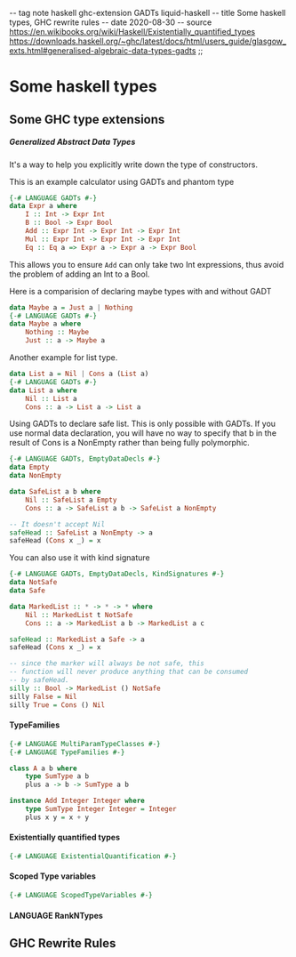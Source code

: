 -- tag note haskell ghc-extension GADTs liquid-haskell
-- title Some haskell types, GHC rewrite rules
-- date 2020-08-30
-- source https://en.wikibooks.org/wiki/Haskell/Existentially_quantified_types
          https://downloads.haskell.org/~ghc/latest/docs/html/users_guide/glasgow_exts.html#generalised-algebraic-data-types-gadts
;;
# Some haskell types

## Some GHC type extensions
##### Generalized Abstract Data Types
It's a way to help you explicitly write down the type of constructors.

This is an example calculator using GADTs and phantom type
```haskell
{-# LANGUAGE GADTs #-}
data Expr a where
    I :: Int -> Expr Int
    B :: Bool -> Expr Bool
    Add :: Expr Int -> Expr Int -> Expr Int
    Mul :: Expr Int -> Expr Int -> Expr Int
    Eq :: Eq a => Expr a -> Expr a -> Expr Bool
```

This allows you to ensure `Add` can only take two Int expressions, thus avoid the problem of adding an Int to a Bool.

Here is a comparision of declaring maybe types with and without GADT
```haskell
data Maybe a = Just a | Nothing
{-# LANGUAGE GADTs #-}
data Maybe a where
    Nothing :: Maybe
    Just :: a -> Maybe a
```

Another example for list type.
```haskell
data List a = Nil | Cons a (List a)
{-# LANGUAGE GADTs #-}
data List a where
    Nil :: List a
    Cons :: a -> List a -> List a
```

Using GADTs to declare safe list. This is only possible with GADTs. If you use normal data declaration, you will have no way to specify that b in the result of Cons is a NonEmpty rather than being fully polymorphic.

```haskell
{-# LANGUAGE GADTs, EmptyDataDecls #-}
data Empty
data NonEmpty

data SafeList a b where
    Nil :: SafeList a Empty
    Cons :: a -> SafeList a b -> SafeList a NonEmpty

-- It doesn't accept Nil
safeHead :: SafeList a NonEmpty -> a
safeHead (Cons x _) = x
```

You can also use it with kind signature

```haskell
{-# LANGUAGE GADTs, EmptyDataDecls, KindSignatures #-}
data NotSafe
data Safe

data MarkedList :: * -> * -> * where
    Nil :: MarkedList t NotSafe
    Cons :: a -> MarkedList a b -> MarkedList a c

safeHead :: MarkedList a Safe -> a
safeHead (Cons x _) = x

-- since the marker will always be not safe, this
-- function will never produce anything that can be consumed
-- by safeHead.
silly :: Bool -> MarkedList () NotSafe
silly False = Nil
silly True = Cons () Nil
```

#### TypeFamilies

```haskell
{-# LANGUAGE MultiParamTypeClasses #-}
{-# LANGUAGE TypeFamilies #-}

class A a b where
    type SumType a b
    plus a -> b -> SumType a b

instance Add Integer Integer where
    type SumType Integer Integer = Integer
    plus x y = x + y
```

#### Existentially quantified types
```haskell
{-# LANGUAGE ExistentialQuantification #-}

```

#### Scoped Type variables
```haskell
{-# LANGUAGE ScopedTypeVariables #-}

```

#### LANGUAGE RankNTypes


## GHC Rewrite Rules

####


